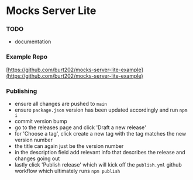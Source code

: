 # Mocks Server Lite

### TODO

- documentation

### Example Repo

[https://github.com/burt202/mocks-server-lite-example](https://github.com/burt202/mocks-server-lite-example)

### Publishing

- ensure all changes are pushed to `main`
- ensure `package.json` version has been updated accordingly and run `npm i`
- commit version bump
- go to the releases page and click 'Draft a new release'
- for 'Choose a tag', click create a new tag with the tag matches the new version number
- the title can again just be the version number
- in the description field add relevant info that describes the release and changes going out
- lastly click 'Publish release' which will kick off the `publish.yml` github workflow which ultimately runs `npm publish`
